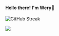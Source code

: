#### Hello there! I'm Wery👋


![GitHub Streak](https://github-readme-streak-stats.herokuapp.com/?user=weryzebra-yue&theme=swift&hide_border=false&include_all_commits=true)



![](https://wakatime.com/share/@WeryZebra/9c3c8abe-d41a-4538-aada-92c84d201111.png)
